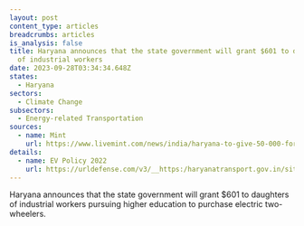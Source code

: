 ```yaml
---
layout: post
content_type: articles
breadcrumbs: articles
is_analysis: false
title: Haryana announces that the state government will grant $601 to daughters
  of industrial workers
date: 2023-09-28T03:34:34.648Z
states:
  - Haryana
sectors:
  - Climate Change
subsectors:
  - Energy-related Transportation
sources:
  - name: Mint
    url: https://www.livemint.com/news/india/haryana-to-give-50-000-for-daughters-of-industrial-workers-pursuing-higher-education-to-buy-electric-twowheelers-11694956834957.html
details:
  - name: EV Policy 2022
    url: https://urldefense.com/v3/__https:/haryanatransport.gov.in/sites/default/files/Electric*20Vehicle*20Policy_2.pdf__;JSU!!KRhing!cAEot1GOkhom3Vlochq6UjhoALqjvhf0JEWfdDdlhAkCiz4mmRV77HqaVkUTcLtxR6nlWO5uGbyCG8AVjmO_$
---
```

Haryana announces that the state government will grant $601 to daughters of industrial workers pursuing higher education to purchase electric two-wheelers.